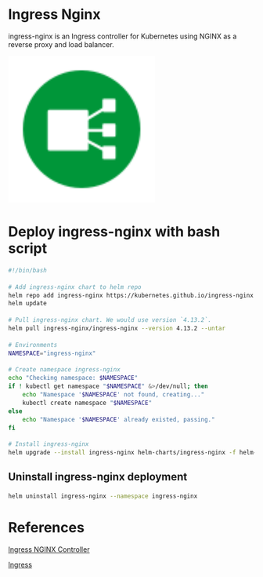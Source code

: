 # Ingress Nginx

ingress-nginx is an Ingress controller for Kubernetes using NGINX as a reverse proxy and load balancer.

<div>
  <img src="../../static/picture/NGINX-Ingress-Controller-product-icon.svg" width="300"/>
</div>

# Deploy ingress-nginx with bash script

```bash
#!/bin/bash

# Add ingress-nginx chart to helm repo
helm repo add ingress-nginx https://kubernetes.github.io/ingress-nginx
helm update

# Pull ingress-nginx chart. We would use version `4.13.2`.
helm pull ingress-nginx/ingress-nginx --version 4.13.2 --untar

# Environments
NAMESPACE="ingress-nginx"

# Create namespace ingress-nginx
echo "Checking namespace: $NAMESPACE"
if ! kubectl get namespace "$NAMESPACE" &>/dev/null; then
    echo "Namespace '$NAMESPACE' not found, creating..."
    kubectl create namespace "$NAMESPACE"
else
    echo "Namespace '$NAMESPACE' already existed, passing."
fi

# Install ingress-nginx
helm upgrade --install ingress-nginx helm-charts/ingress-nginx -f helm-charts/ingress-nginx/values.yaml -n $NAMESPACE
```

## Uninstall ingress-nginx deployment

```bash
helm uninstall ingress-nginx --namespace ingress-nginx
```

# References

[Ingress NGINX Controller](https://github.com/kubernetes/ingress-nginx)

[Ingress](http://kubernetes.io/docs/concepts/services-networking/ingress/)
